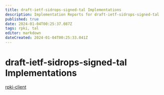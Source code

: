 ```yaml
---
title: draft-ietf-sidrops-signed-tal Implementations
description: Implementation Reports for draft-ietf-sidrops-signed-tal
published: true
date: 2024-01-04T00:25:37.087Z
tags: rpki, tal
editor: markdown
dateCreated: 2024-01-04T00:25:33.041Z
---
```


# draft-ietf-sidrops-signed-tal Implementations

[rpki-client](https://www.rpki-client.org)
